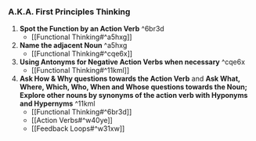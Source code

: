 ### A.K.A. First Principles Thinking
1. **Spot the Function by an Action Verb** ^6br3d
	- [[Functional Thinking#^a5hxg]]
1. **Name the adjacent Noun** ^a5hxg
	- [[Functional Thinking#^cqe6x]]
2. **Using Antonyms for Negative Action Verbs when necessary** ^cqe6x
    - [[Functional Thinking#^11kml]]
3. **Ask How & Why questions towards the Action Verb** and **Ask What, Where, Which, Who, When and Whose questions towards the Noun;** **Explore other nouns by synonyms of the action verb with Hyponyms and Hypernyms** ^11kml
    - [[Functional Thinking#^6br3d]]
    - [[Action Verbs#^w40ye]]
    - [[Feedback Loops#^w31xw]]